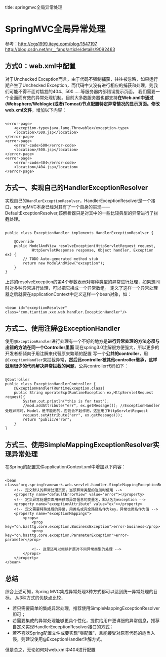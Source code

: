 title: springmvc全局异常处理 

#  SpringMVC全局异常处理 
参考：http://cgs1999.iteye.com/blog/1547197
http://blog.csdn.net/mr__fang/article/details/9092463
##  方式0：web.xml中配置 
对于Unchecked Exception而言，由于代码不强制捕获，往往被忽略，如果运行期产生了Unchecked Exception，而代码中又没有进行相应的捕获和处理，则我们可能不得不面对尴尬的404、500……等服务器内部错误提示页面。 
我们需要一个全面而有效的异常处理机制。目前大多数服务器也都支持**在Web.xml中通过<error-page>(Websphere/Weblogic)或者<error-code>(Tomcat)节点配置特定异常情况的显示页面。修改web.xml文件**，增加以下内容： 
```

<error-page>  
    <exception-type>java.lang.Throwable</exception-type>  
    <location>/500.jsp</location>  
</error-page>  
<error-page>  
    <error-code>500</error-code>  
    <location>/500.jsp</location>  
</error-page>  
<error-page>  
    <error-code>404</error-code>  
    <location>/404.jsp</location>  
</error-page> 

``` 


  
##  方式一、实现自己的HandlerExceptionResolver 
实现自己的` HandlerExceptionResolver `，HandlerExceptionResolver是一个接口，springMVC本身已经对其有了一个自身的实现——DefaultExceptionResolver,该解析器只是对其中的一些比较典型的异常进行了拦截处理。
```

public class ExceptionHandler implements HandlerExceptionResolver {   
  
    @Override  
    public ModelAndView resolveException(HttpServletRequest request,   
            HttpServletResponse response, Object handler, Exception ex) {   
        // TODO Auto-generated method stub   
        return new ModelAndView("exception");   
    }   
}

```
上述的resolveException的第4个参数表示对哪种类型的异常进行处理，如果想同时对多种异常进行处理，可以把它换成一个异常数组。
定义了这样一个异常处理器之后就要在applicationContext中定义这样一个bean对象，如：
```

<bean id="exceptionResolver" class="com.tiantian.xxx.web.handler.ExceptionHandler"/>

```  
##  方式二、使用注解@ExceptionHandler 
使用` @ExceptionHandler `进行处理有一个不好的地方是**进行异常处理的方法必须与出错的方法在同一个Controller里面**
现在spring3.0注解很方便强大，所以更多的开发者都倾向于用注解来代替原来繁琐的配置
写一个**公共的controller**，用` @ExceptionHandler `来拦截异常，**然后此controller被其他controller继承，这样就用很少的代码解决异常拦截的问题**，公共controller代码如下：
```

@Controller  
public class ExceptionHandlerController {  
    @ExceptionHandler(RuntimeException.class)  
    public String operateExp(RuntimeException ex,HttpServletRequest request){  
        System.out.println("this is for test");  
        //mod.addAttribute("err", ex.getMessage()); //ExceptionHandler处理异常时，Model，是不能用的，否则会不起作用，这里用了HttpServletRequest  
        request.setAttribute("err", ex.getMessage());  
        return "public/error";  
    }  
} 

``` 
##  方式三、使用SimpleMappingExceptionResolver实现异常处理 
在Spring的配置文件applicationContext.xml中增加以下内容： 
```

<bean class="org.springframework.web.servlet.handler.SimpleMappingExceptionResolver">  
    <!-- 定义默认的异常处理页面，当该异常类型的注册时使用 -->  
    <property name="defaultErrorView" value="error"></property>  
    <!-- 定义异常处理页面用来获取异常信息的变量名，默认名为exception -->  
    <property name="exceptionAttribute" value="ex"></property>  
    <!-- 定义需要特殊处理的异常，用类名或完全路径名作为key，异常也页名作为值 -->  
    <property name="exceptionMappings">  
        <props>  
            <prop key="cn.basttg.core.exception.BusinessException">error-business</prop>  
            <prop key="cn.basttg.core.exception.ParameterException">error-parameter</prop>  
  
            <!-- 这里还可以继续扩展对不同异常类型的处理 -->  
        </props>  
    </property>  
</bean>

```


##  总结  
综合上述可知，Spring MVC集成异常处理3种方式都可以达到统一异常处理的目标。
从3种方式的优缺点比较，
  * 若只需要简单的集成异常处理，推荐使用SimpleMappingExceptionResolver即可；
  * 若需要集成的异常处理能够更具个性化，提供给用户更详细的异常信息，推荐自定义实现HandlerExceptionResolver接口的方式；
  * 若不喜欢Spring配置文件或要实现“零配置”，且能接受对原有代码的适当入侵，则建议使用@ExceptionHandler注解方式。 

但是总之，无论如何对web.xml中404进行配置